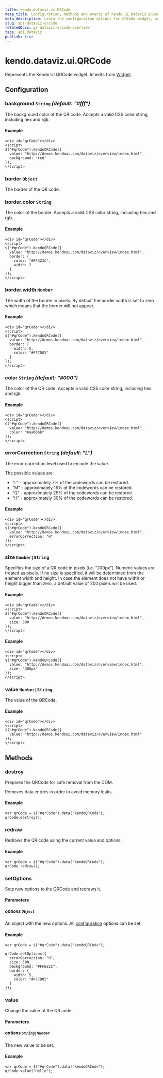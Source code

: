 ```yaml
---
title: kendo.dataviz.ui.QRCode
meta_title: Configuration, methods and events of Kendo UI DataViz QRCode
meta_description: Learn the configuration options for QRCode widget, set its options, use methods properly.
slug: api-dataviz-qrcode
relatedDocs: gs-dataviz-qrcode-overview
tags: api,dataviz
publish: true
---
```


# kendo.dataviz.ui.QRCode

Represents the Kendo UI QRCode widget. Inherits from [Widget](/api/framework/widget).

## Configuration

### background `String` *(default: "#fff")*

The background color of the QR code. Accepts a valid CSS color string, including hex and rgb.

#### Example

    <div id="qrCode"></div>
    <script>
    $("#qrCode").kendoQRCode({
      value: "http://demos.kendoui.com/dataviz/overview/index.html",
      background: "red"
    });
    </script>

### border `Object`

The border of the QR code.

### border.color `String`

The color of the border. Accepts a valid CSS color string, including hex and rgb.

#### Example

    <div id="qrCode"></div>
    <script>
    $("#qrCode").kendoQRCode({
      value: "http://demos.kendoui.com/dataviz/overview/index.html",
      border: {
        color: "#FF321C",
        width: 2
      }
    });
    </script>

### border.width `Number`

The width of the border in pixels. By default the border width is set to zero which means that the border will not appear.

#### Example

    <div id="qrCode"></div>
    <script>
    $("#qrCode").kendoQRCode({
      value: "http://demos.kendoui.com/dataviz/overview/index.html",
      border: {
        width: 5,
        color: "#FF7D05"
      }
    });
    </script>

### color `String` *(default: "#000")*

The color of the QR code. Accepts a valid CSS color string, including hex and rgb.

#### Example

    <div id="qrCode"></div>
    <script>
    $("#qrCode").kendoQRCode({
      value: "http://demos.kendoui.com/dataviz/overview/index.html",
      color: "#aa00bb"
    });
    </script>

### errorCorrection `String` *(default: "L")*

The error correction level used to encode the value.

The possible values are:

* "L" - approximately 7% of the codewords can be restored.
* "M" - approximately 15% of the codewords can be restored.
* "Q" - approximately 25% of the codewords can be restored.
* "H" - approximately 30% of the codewords can be restored.

#### Example

    <div id="qrCode"></div>
    <script>
    $("#qrCode").kendoQRCode({
      value: "http://demos.kendoui.com/dataviz/overview/index.html",
      errorCorrection: "H"
    });
    </script>

### size `Number|String`

Specifies the size of a QR code in pixels (i.e. "200px"). Numeric values are treated as pixels. If no size is specified, it will be determined from the element width and height. In case the element does not have width or height bigger than zero, a default value of 200 pixels will be used.

#### Example

    <div id="qrCode"></div>
    <script>
    $("#qrCode").kendoQRCode({
      value: "http://demos.kendoui.com/dataviz/overview/index.html",
      size: 300
    });
    </script>

#### Example

    <div id="qrCode"></div>
    <script>
    $("#qrCode").kendoQRCode({
      value: "http://demos.kendoui.com/dataviz/overview/index.html",
      size: "300px"
    });
    </script>

### value `Number|String`

The value of the QRCode.

#### Example

    <div id="qrCode"></div>
    <script>
    $("#qrCode").kendoQRCode({
      value: "http://demos.kendoui.com/dataviz/overview/index.html"
    });
    </script>

## Methods

### destroy

Prepares the QRCode for safe removal from the DOM.

Removes data entries in order to avoid memory leaks.

#### Example

    var qrCode = $("#qrCode").data("kendoQRCode");
    qrCode.destroy();

### redraw

Redraws the QR code using the current value and options.

#### Example

    var qrCode = $("#qrCode").data("kendoQRCode");
    qrCode.redraw();

### setOptions

Sets new options to the QRCode and redraws it.

#### Parameters

##### options `Object`

An object with the new options. All [configuration](qrcode#configuration) options can be set.

#### Example

    var qrCode = $("#qrCode").data("kendoQRCode");

    qrCode.setOptions({
      errorCorrection: "H",
      size: 300,
      background: "#FFB821",
      border: {
        width: 5,
        color: "#FF7D05"
      }
    });

### value

Change the value of the QR code.

#### Parameters

##### options `String|Number`

The new value to be set.

#### Example

    var qrCode = $("#qrCode").data("kendoQRCode");
    qrCode.value("Hello");

